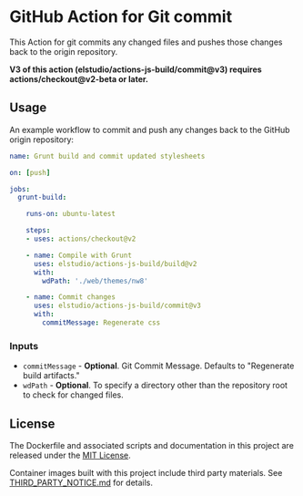 # GitHub Action for Git commit

This Action for git commits any changed files and pushes those changes back to the origin repository.

**V3 of this action (elstudio/actions-js-build/commit@v3) requires actions/checkout@v2-beta or later.**

## Usage

An example workflow to commit and push any changes back to the GitHub origin repository:


```yaml
name: Grunt build and commit updated stylesheets

on: [push]

jobs:
  grunt-build:

    runs-on: ubuntu-latest

    steps:
    - uses: actions/checkout@v2

    - name: Compile with Grunt
      uses: elstudio/actions-js-build/build@v2
      with:
        wdPath: './web/themes/nw8'

    - name: Commit changes
      uses: elstudio/actions-js-build/commit@v3
      with:
        commitMessage: Regenerate css 
```

### Inputs 

* `commitMessage` - **Optional**. Git Commit Message. Defaults to "Regenerate build artifacts."
* `wdPath` - **Optional**. To specify a directory other than the repository root to check for changed files.

## License

The Dockerfile and associated scripts and documentation in this project are released under the [MIT License](LICENSE).

Container images built with this project include third party materials. See [THIRD_PARTY_NOTICE.md](THIRD_PARTY_NOTICE.md) for details.
